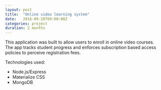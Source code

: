 ```yaml
---
layout: post
title:  "Online video learning system"
date:   2016-09-20T09:00:00Z
categories: project
duration: 2 months
---
```


This application was built to allow users to enroll in online video courses. The app tracks student progress and enforces subscription based access policies to perceive registration fees.

Technologies used:

- Node.js/Express
- Materialize CSS
- MongoDB
